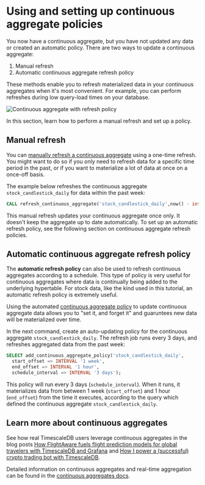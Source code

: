 # Using and setting up continuous aggregate policies

You now have a continuous aggregate, but you have not updated any data or created an automatic 
policy. There are two ways to update a continuous aggregate: 
1. Manual refresh
2. Automatic continuous aggregate refresh policy

These methods enable you to refresh materialized data in your
continuous aggregates when it's most convenient. For example, you can perform refreshes
during low query-load times on your database.

  <img class="main-content__illustration" src="https://s3.amazonaws.com/assets.timescale.com/docs/images/getting-started/continuous-aggregate-policy.jpg" alt="Continuous aggregate with refresh policy"/>

In this section, learn how to perform a manual refresh and set up a policy.

## Manual refresh

You can [manually refresh a continuous aggregate][manual-refresh] using a one-time refresh.
You might want to do so if you only need to refresh data for a specific time
period in the past, or if you want to materialize a lot of data at once on a once-off basis.

The example below refreshes the continuous aggregate `stock_candlestick_daily` 
for data within the past week:

```sql
CALL refresh_continuous_aggregate('stock_candlestick_daily',now() - interval '1 week', now());
```
This manual refresh updates your continuous aggregate once only. It doesn't keep the aggregate
up to date automatically. To set up an automatic refresh policy, see the following section on continuous
aggregate refresh policies.

## Automatic continuous aggregate refresh policy

The **automatic refresh policy** can also be used to refresh continuous aggregates 
according to a schedule. This type of policy is very useful for continuous aggregates where 
data is continually being added to the underlying hypertable. For stock data, like the kind used in this 
tutorial, an automatic refresh policy is extremely useful. 

Using the automated [continuous aggregate policy][auto-refresh] to update continuous 
aggregate data allows you to "set it, and forget it" and guaruntees new data will be 
materialized over time.

In the next command, create an auto-updating policy for the continuous aggregate `stock_candlestick_daily`. 
The refresh job runs every 3 days, and refreshes aggregated data from the past week:

```sql
SELECT add_continuous_aggregate_policy('stock_candlestick_daily',
  start_offset => INTERVAL '1 week',
  end_offset => INTERVAL '1 hour',
  schedule_interval => INTERVAL '3 days');
```

This policy will run every 3 days (`schedule_interval`). When it runs, it
materializes data from between 1 week (`start_offset`) and 1 hour (`end_offset`)
from the time it executes, according to the query which defined the continuous
aggregate `stock_candlestick_daily`.


## Learn more about continuous aggregates

See how real TimescaleDB users leverage continuous aggregates in the blog posts
[How FlightAware fuels flight prediction models for global travelers with
TimescaleDB and Grafana][flightaware] and [How I power a (successful) crypto
trading bot with TimescaleDB][crypto-bot].

Detailed information on continuous aggregates and real-time aggregation can be
found in the [continuous aggregates docs][continuous-aggregates].

[flightaware]: https://blog.timescale.com/blog/how-flightaware-fuels-flight-prediction-models-with-timescaledb-and-grafana/
[crypto-bot]: https://blog.timescale.com/blog/how-i-power-a-successful-crypto-trading-bot-with-timescaledb/
[continuous-aggregates]: /how-to-guides/continuous-aggregates

[manual-refresh]: /api/:currentVersion:/continuous-aggregates/refresh_continuous_aggregate/
[auto-refresh]: /api/:currentVersion:/continuous-aggregates/add_continuous_aggregate_policy/